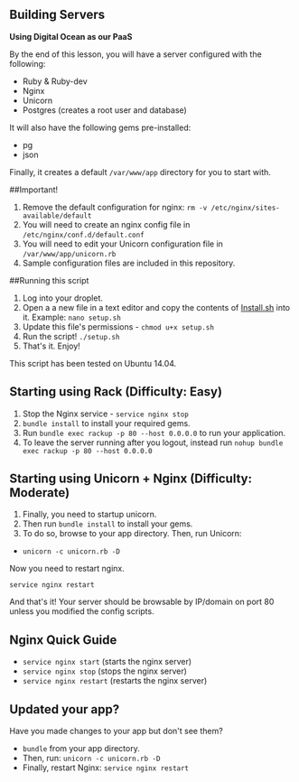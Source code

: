 ## Building Servers

**Using Digital Ocean as our PaaS**


By the end of this lesson, you will have a server configured with the following:
  - Ruby & Ruby-dev
  - Nginx
  - Unicorn
  - Postgres (creates a root user and database)

It will also have the following gems pre-installed:
  - pg
  - json

Finally, it creates a default `/var/www/app` directory for you to start with.

##Important!

  1. Remove the default configuration for nginx: `rm -v /etc/nginx/sites-available/default`
  1. You will need to create an nginx config file in `/etc/nginx/conf.d/default.conf`
  2. You will need to edit your Unicorn configuration file in `/var/www/app/unicorn.rb`
  3. Sample configuration files are included in this repository.

##Running this script

  1. Log into your droplet.
  2. Open a a new file in a text editor and copy the contents of [Install.sh](https://github.com/code-for-coffee/nginx-unicorn-config/blob/master/provisioning_script/install.sh) into it. Example: `nano setup.sh`
  3. Update this file's permissions - `chmod u+x setup.sh`
  4. Run the script! `./setup.sh`
  5. That's it. Enjoy!

This script has been tested on Ubuntu 14.04.

## Starting using Rack (Difficulty: Easy)

  1. Stop the Nginx service - `service nginx stop`
  2. `bundle install` to install your required gems.
  3. Run `bundle exec rackup -p 80 --host 0.0.0.0` to run your application.
  4. To leave the server running after you logout, instead run `nohup bundle exec rackup -p 80 --host 0.0.0.0`

## Starting using Unicorn + Nginx (Difficulty: Moderate)

  1. Finally, you need to startup unicorn.
  2. Then run `bundle install` to install your gems.
  3. To do so, browse to your app directory. Then, run Unicorn:

- `unicorn -c unicorn.rb -D`

Now you need to restart nginx.

`service nginx restart`

And that's it! Your server should be browsable by IP/domain on port 80 unless you modified the config scripts.

## Nginx Quick Guide

- `service nginx start` (starts the nginx server)
- `service nginx stop` (stops the nginx server)
- `service nginx restart` (restarts the nginx server)

## Updated your app?

Have you made changes to your app but don't see them?

- `bundle` from your app directory.
- Then, run: `unicorn -c unicorn.rb -D`
- Finally, restart Nginx: `service nginx restart`
